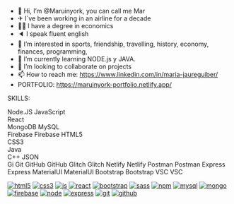 - 👋 Hi, I’m @Maruinyork, you can call me Mar
- ✈ I´ve been working in an airline for a decade
- 👩‍🎓 I have a degree in economics
- 🔈 I speak fluent english
- 👀 I’m interested in sports, friendship, travelling, history, economy, finances, programming, 
- 🌱 I’m currently learning NODE.js y JAVA. 
- 💞️ I’m looking to collaborate on projects 
- 📫 How to reach me: https://www.linkedin.com/in/maria-jaureguiber/ 
- PORTFOLIO:  https://maruinyork-portfolio.netlify.app/

SKILLS:

Node.JS	
JavaScript	
React	
MongoDB	
MySQL	
Firebase	Firebase
HTML5	
CSS3	
Java	
C++	
JSON	
Gi	Git
GitHub	GitHub
Glitch	Glitch
Netlify	Netlify
Postman	Postman
Express	Express
MaterialUI	MaterialUI
Bootstrap	Bootstrap
VSC	VSC

<a href='https://postimg.cc/rD6PjX64' target='_blank'><img src='https://i.postimg.cc/rD6PjX64/html5.png' border='0' alt='html5'/></a>
<a href='https://postimg.cc/2LZxLySK' target='_blank'><img src='https://i.postimg.cc/2LZxLySK/css3.png' border='0' alt='css3'/></a>
<a href='https://postimg.cc/Z9Q3Pm2t' target='_blank'><img src='https://i.postimg.cc/Z9Q3Pm2t/js.png' border='0' alt='js'/></a>
<a href='https://postimg.cc/G40kVbmc' target='_blank'><img src='https://i.postimg.cc/G40kVbmc/react.png' border='0' alt='react'/></a>
<a href='https://postimg.cc/H8TM41bT' target='_blank'><img src='https://i.postimg.cc/H8TM41bT/bootstrap.png' border='0' alt='bootstrap'/></a>
<a href='https://postimg.cc/8fQKT9RW' target='_blank'><img src='https://i.postimg.cc/8fQKT9RW/sass.png' border='0' alt='sass'/></a>
<a href='https://postimg.cc/bZ7zfNGw' target='_blank'><img src='https://i.postimg.cc/bZ7zfNGw/npm.png' border='0' alt='npm'/></a>
<a href='https://postimg.cc/Mf1dr5jD' target='_blank'><img src='https://i.postimg.cc/Mf1dr5jD/mysql.png' border='0' alt='mysql'/></a>
<a href='https://postimg.cc/18XYyGx9' target='_blank'><img src='https://i.postimg.cc/18XYyGx9/mongo.png' border='0' alt='mongo'/></a>
<a href='https://postimg.cc/Pphtc889' target='_blank'><img src='https://i.postimg.cc/Pphtc889/firebase.png' border='0' alt='firebase'/></a>
<a href='https://postimg.cc/gxtqsQTp' target='_blank'><img src='https://i.postimg.cc/gxtqsQTp/node.png' border='0' alt='node'/></a>
<a href='https://postimg.cc/ftKZdc8V' target='_blank'><img src='https://i.postimg.cc/ftKZdc8V/express.png' border='0' alt='express'/></a>
<a href='https://postimg.cc/ZC0Wc2PJ' target='_blank'><img src='https://i.postimg.cc/ZC0Wc2PJ/git.png' border='0' alt='git'/></a>
<a href='https://postimg.cc/CZwYvfyb' target='_blank'><img src='https://i.postimg.cc/CZwYvfyb/github.png' border='0' alt='github'/></a>

